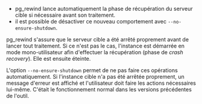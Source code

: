 <!--

Le commit sur ce sujet est :
https://github.com/postgres/postgres/commit/5adafaf176d09ba5ea11ae128416fc5211469bc0

Discussion générale :
https://postgr.es/m/CAEET0ZEffUkXc48pg2iqARQgGRYDiiVxDu+yYek_bTwJF+q=Uw@mail.gmail.com


#### `pg_rewind` récupère automatiquement une instance
-->

<div class="slide-content">

* pg_rewind lance automatiquement la phase de récupération du serveur cible
  si nécessaire avant son traitement.
* il est possible de désactiver ce nouveau comportement avec
  `--no-ensure-shutdown`.

</div>

<div class="notes">

pg_rewind s'assure que le serveur cible a été arrêté proprement avant de lancer
tout traitement. Si ce n'est pas le cas, l'instance est démarrée en mode
mono-utilisateur afin d'effectuer la récupération (phase de _crash recovery_).
Elle est ensuite éteinte.

L'option `--no-ensure-shutdown` permet de ne pas faire ces opérations
automatiquement. Si l'instance cible n'a pas été arrêtée proprement, un message
d'erreur est affiché et l'utilisateur doit faire les actions nécessaires
lui-même. C'était le fonctionnement normal dans les versions précédentes de
l'outil.

</div>
